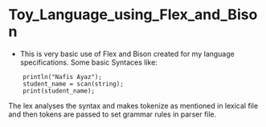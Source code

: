 # Toy_Language_using_Flex_and_Bison

- This is very basic use of Flex and Bison created for my language specifications. Some basic Syntaces like:
```
    println("Nafis Ayaz");
    student_name = scan(string);
    print(student_name);
```
The lex analyses the syntax and makes tokenize as mentioned in lexical file and then tokens are passed to set grammar rules
in parser file.




